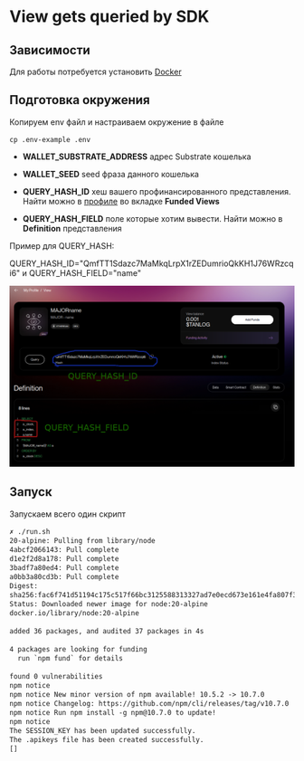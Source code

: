 # View gets queried by SDK

## Зависимости

Для работы потребуется установить [Docker](https://docs.docker.com/engine/install/)

## Подготовка окружения

Копируем env файл и настраиваем окружение в файле

```
cp .env-example .env
```

- **WALLET_SUBSTRATE_ADDRESS** адрес Substrate кошелька

- **WALLET_SEED** seed фраза данного кошелька

- **QUERY_HASH_ID** хеш вашего профинансированного представления. Найти можно в [профиле](https://watch.testnet.analog.one/#/profile) во вкладке **Funded Views**

- **QUERY_HASH_FIELD** поле которые хотим вывести. Найти можно в **Definition** представления

Пример для QUERY_HASH:

QUERY_HASH_ID="QmfTT1Sdazc7MaMkqLrpX1rZEDumrioQkKH1J76WRzcqi6" и QUERY_HASH_FIELD="name"

![plot](./img/view.png)

## Запуск

Запускаем всего один скрипт

```
✗ ./run.sh                           
20-alpine: Pulling from library/node
4abcf2066143: Pull complete 
d1e2f2d8a178: Pull complete 
3badf7a80ed4: Pull complete 
a0bb3a80cd3b: Pull complete 
Digest: sha256:fac6f741d51194c175c517f66bc3125588313327ad7e0ecd673e161e4fa807f3
Status: Downloaded newer image for node:20-alpine
docker.io/library/node:20-alpine

added 36 packages, and audited 37 packages in 4s

4 packages are looking for funding
  run `npm fund` for details

found 0 vulnerabilities
npm notice 
npm notice New minor version of npm available! 10.5.2 -> 10.7.0
npm notice Changelog: https://github.com/npm/cli/releases/tag/v10.7.0
npm notice Run npm install -g npm@10.7.0 to update!
npm notice 
The SESSION_KEY has been updated successfully.
The .apikeys file has been created successfully.
[]
```
